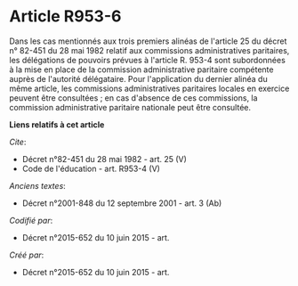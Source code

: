 # Article R953-6

Dans les cas mentionnés aux trois premiers alinéas de l'article 25 du décret n° 82-451 du 28 mai 1982 relatif aux commissions
administratives paritaires, les délégations de pouvoirs prévues à l'article R. 953-4 sont subordonnées à la mise en place de
la commission administrative paritaire compétente auprès de l'autorité délégataire. Pour l'application du dernier alinéa du
même article, les commissions administratives paritaires locales en exercice peuvent être consultées ; en cas d'absence de
ces commissions, la commission administrative paritaire nationale peut être consultée.

**Liens relatifs à cet article**

_Cite_:

  - Décret n°82-451 du 28 mai 1982 - art. 25 (V)
  - Code de l'éducation - art. R953-4 (V)

_Anciens textes_:

  - Décret n°2001-848 du 12 septembre 2001 - art. 3 (Ab)

_Codifié par_:

  - Décret n°2015-652 du 10 juin 2015 - art.

_Créé par_:

  - Décret n°2015-652 du 10 juin 2015 - art.
